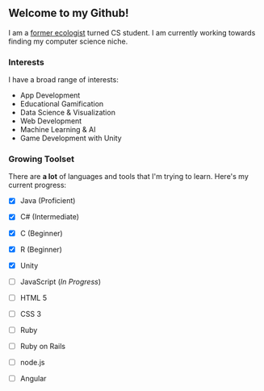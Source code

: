 ## Welcome to my Github!

I am a [former ecologist](http://www.pnas.org/content/112/9/2812) turned CS student. I am currently working towards finding my computer science niche.

### Interests

I have a broad range of interests:

* App Development
* Educational Gamification
* Data Science & Visualization
* Web Development
* Machine Learning & AI
* Game Development with Unity

### Growing Toolset

There are **a lot** of languages and tools that I'm trying to learn. Here's my current progress:

- [x] Java (Proficient)
- [x] C# (Intermediate)
- [x] C (Beginner)
- [x] R (Beginner)
- [x] Unity
- [ ] JavaScript (*In Progress*)
- [ ] HTML 5
- [ ] CSS 3
- [ ] Ruby
- [ ] Ruby on Rails
- [ ] node.js
- [ ] Angular

